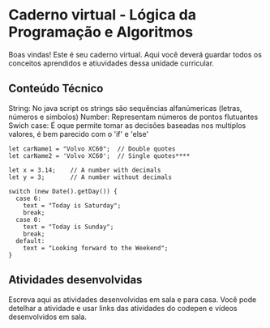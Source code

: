 # Caderno virtual - Lógica da Programação e Algoritmos
Boas vindas! Este é seu caderno virtual. Aqui você deverá guardar todos os conceitos aprendidos e atiuvidades dessa unidade curricular. 


## Conteúdo Técnico
String: No java script os strings são sequências alfanúmericas (letras, números e simbolos)
Number: Representam números de pontos flutuantes
Swich case: É oque permite tomar as decisões baseadas nos multiplos valores, é bem parecido com o 'if' e 'else'

``` JS
let carName1 = "Volvo XC60";  // Double quotes
let carName2 = 'Volvo XC60';  // Single quotes****
```
``` JS
let x = 3.14;    // A number with decimals
let y = 3;       // A number without decimals
```
``` JS
switch (new Date().getDay()) {
  case 6:
    text = "Today is Saturday";
    break;
  case 0:
    text = "Today is Sunday";
    break;
  default:
    text = "Looking forward to the Weekend";
}
```


## Atividades desenvolvidas
Escreva aqui as atividades desenvolvidas em sala e para casa. Você pode detelhar a atividade e usar links das atividades do codepen e vídeos desenvolvidos em sala. 
